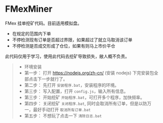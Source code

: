 # FMexMiner
FMex 挂单挖矿代码。目前适用模拟盘。

- 在规定的范围内下单
- 不停检测现有订单是否超过界限，如果超过了就立马取消该订单
- 不停检测是否成交形成了仓位，如果有则马上市价平仓

此代码仅用于学习，使用此代码去挖矿导致损失，敝人概不负责。

> - 环境安装
> - 第一步： 打开 https://nodejs.org/zh-cn/ (安装 nodejs) 下完安装包全部点击下一步就行了。
> - 第二步： 先打开 `安装程序.bat`，安装程序的环境。
> - 第三步： 写入配置，打开 `config.js`，输入所有信息。
> - 第三步： 开始挖矿 `开始程序.bat`，可打开多个程序，加快频率。
> - 第四步： 关闭挖矿 `关闭程序.bat`, 同时会取消所有订单，但是以防万一，最好手动打开 `取消所有订单.bat`
> - 第五步： 不想玩了点击一下 `清除日志.bat`

